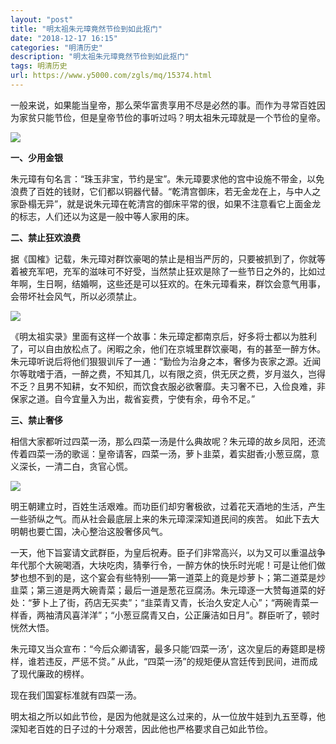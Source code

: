 ```yaml
---
layout: "post"
title: "明太祖朱元璋竟然节俭到如此抠门"
date: "2018-12-17 16:15"
categories: "明清历史"
description: "明太祖朱元璋竟然节俭到如此抠门"
tags: 明清历史
url: https://www.y5000.com/zgls/mq/15374.html
---
```






一般来说，如果能当皇帝，那么荣华富贵享用不尽是必然的事。而作为寻常百姓因为家贫只能节俭，但是皇帝节俭的事听过吗？明太祖朱元璋就是一个节俭的皇帝。

![](https://img.y5000.com/uploads/allimg/170228/150AIK1-0.jpg)

**一、少用金银**

朱元璋有句名言：“珠玉非宝，节约是宝”。朱元璋要求他的宫中设施不带金，以免浪费了百姓的钱财，它们都以铜器代替。“乾清宫御床，若无金龙在上，与中人之家卧榻无异”，就是说朱元璋在乾清宫的御床平常的很，如果不注意看它上面金龙的标志，人们还以为这是一般中等人家用的床。

**二、禁止狂欢浪费**

据《国榷》记载，朱元璋对群饮豪喝的禁止是相当严厉的，只要被抓到了，你就等着被充军吧，充军的滋味可不好受，当然禁止狂欢是除了一些节日之外的，比如过年啊，生日啊，结婚啊，这些还是可以狂欢的。在朱元璋看来，群饮会意气用事，会带坏社会风气，所以必须禁止。

![](https://img.y5000.com/uploads/allimg/170228/150AJ205-1.jpg)

《明太祖实录》里面有这样一个故事：朱元璋定都南京后，好多将士都以为胜利了，可以自由放松点了。闲暇之余，他们在京城里群饮豪喝，有的甚至一醉方休。朱元璋听说后将他们狠狠训斥了一通：“勤俭为治身之本，奢侈为丧家之源。近闻尔等耽嗜于酒，一醉之费，不知其几，以有限之资，供无厌之费，岁月滋久，岂得不乏？且男不知耕，女不知织，而饮食衣服必欲奢靡。夫习奢不已，入俭良难，非保家之道。自今宜量入为出，裁省妄费，宁使有余，毋令不足。”

**三、禁止奢侈**

相信大家都听过四菜一汤，那么四菜一汤是什么典故呢？朱元璋的故乡凤阳，还流传着四菜一汤的歌谣：皇帝请客，四菜一汤，萝卜韭菜，着实甜香;小葱豆腐，意义深长，一清二白，贪官心慌。

![](https://img.y5000.com/uploads/allimg/170228/150AK3B-2.jpg)

明王朝建立时，百姓生活艰难。而功臣们却穷奢极欲，过着花天酒地的生活，产生一些骄纵之气。而从社会最底层上来的朱元璋深深知道民间的疾苦。
如此下去大明朝也要亡国，决心整治这股奢侈风气。

一天，他下旨宴请文武群臣，为皇后祝寿。臣子们非常高兴，以为又可以重温战争年代那个大碗喝酒，大块吃肉，猜拳行令，一醉方休的快乐时光呢！可是让他们做梦也想不到的是，这个宴会有些特别——第一道菜上的竟是炒萝卜；第二道菜是炒韭菜；第三道是两大碗青菜；最后一道是葱花豆腐汤。朱元璋逐一大赞每道菜的好处：“萝卜上了街，药店无买卖”；“韭菜青又青，长治久安定人心”；“两碗青菜一样香，两袖清风喜洋洋”；“小葱豆腐青又白，公正廉洁如日月”。群臣听了，顿时恍然大悟。

朱元璋又当众宣布：“今后众卿请客，最多只能‘四菜一汤’，这次皇后的寿筵即是榜样，谁若违反，严惩不贷。”
从此，“四菜一汤”的规矩便从宫廷传到民间，进而成了现代廉政的榜样。

现在我们国宴标准就有四菜一汤。

明太祖之所以如此节俭，是因为他就是这么过来的，从一位放牛娃到九五至尊，他深知老百姓的日子过的十分艰苦，因此他也严格要求自己如此节俭。
